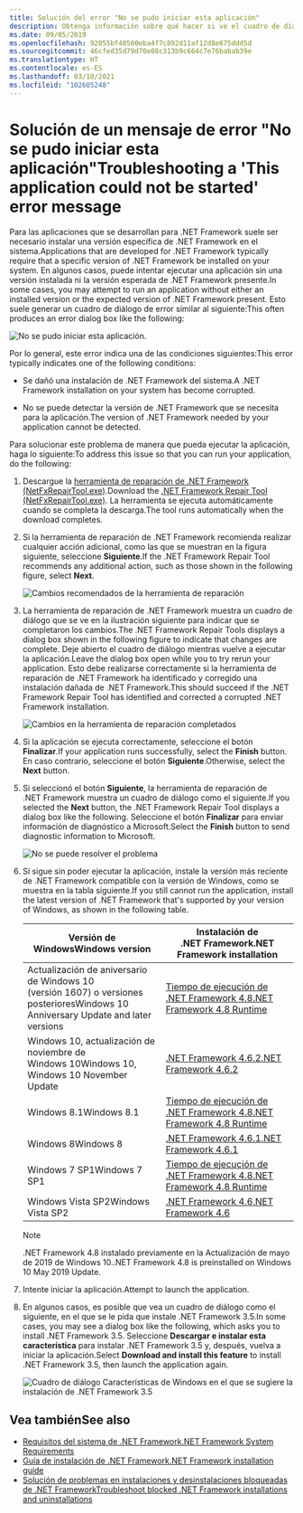 ```yaml
---
title: Solución del error "No se pudo iniciar esta aplicación"
description: Obtenga información sobre qué hacer si ve el cuadro de diálogo "No se pudo iniciar esta aplicación".
ms.date: 09/05/2019
ms.openlocfilehash: 92055bf40500eba4f7c892d11af12d8e675ddd5d
ms.sourcegitcommit: 46cfed35d79d70e08c313b9c664c7e76babab39e
ms.translationtype: HT
ms.contentlocale: es-ES
ms.lasthandoff: 03/10/2021
ms.locfileid: "102605248"
---
```

# <a name="troubleshooting-a-this-application-could-not-be-started-error-message"></a><span data-ttu-id="9892d-103">Solución de un mensaje de error "No se pudo iniciar esta aplicación"</span><span class="sxs-lookup"><span data-stu-id="9892d-103">Troubleshooting a 'This application could not be started' error message</span></span>

<span data-ttu-id="9892d-104">Para las aplicaciones que se desarrollan para .NET Framework suele ser necesario instalar una versión específica de .NET Framework en el sistema.</span><span class="sxs-lookup"><span data-stu-id="9892d-104">Applications that are developed for .NET Framework typically require that a specific version of .NET Framework be installed on your system.</span></span> <span data-ttu-id="9892d-105">En algunos casos, puede intentar ejecutar una aplicación sin una versión instalada ni la versión esperada de .NET Framework presente.</span><span class="sxs-lookup"><span data-stu-id="9892d-105">In some cases, you may attempt to run an application without either an installed version or the expected version of .NET Framework present.</span></span> <span data-ttu-id="9892d-106">Esto suele generar un cuadro de diálogo de error similar al siguiente:</span><span class="sxs-lookup"><span data-stu-id="9892d-106">This often produces an error dialog box like the following:</span></span>

![No se pudo iniciar esta aplicación.](media/application-not-started/app-could-not-be-started.png)

<span data-ttu-id="9892d-108">Por lo general, este error indica una de las condiciones siguientes:</span><span class="sxs-lookup"><span data-stu-id="9892d-108">This error typically indicates one of the following conditions:</span></span>

- <span data-ttu-id="9892d-109">Se dañó una instalación de .NET Framework del sistema.</span><span class="sxs-lookup"><span data-stu-id="9892d-109">A .NET Framework installation on your system has become corrupted.</span></span>

- <span data-ttu-id="9892d-110">No se puede detectar la versión de .NET Framework que se necesita para la aplicación.</span><span class="sxs-lookup"><span data-stu-id="9892d-110">The version of .NET Framework needed by your application cannot be detected.</span></span>

<span data-ttu-id="9892d-111">Para solucionar este problema de manera que pueda ejecutar la aplicación, haga lo siguiente:</span><span class="sxs-lookup"><span data-stu-id="9892d-111">To address this issue so that you can run your application, do the following:</span></span>

1. <span data-ttu-id="9892d-112">Descargue la [herramienta de reparación de .NET Framework (NetFxRepairTool.exe)](https://www.microsoft.com/download/details.aspx?id=30135).</span><span class="sxs-lookup"><span data-stu-id="9892d-112">Download the [.NET Framework Repair Tool (NetFxRepairTool.exe)](https://www.microsoft.com/download/details.aspx?id=30135).</span></span> <span data-ttu-id="9892d-113">La herramienta se ejecuta automáticamente cuando se completa la descarga.</span><span class="sxs-lookup"><span data-stu-id="9892d-113">The tool runs automatically when the download completes.</span></span>

1. <span data-ttu-id="9892d-114">Si la herramienta de reparación de .NET Framework recomienda realizar cualquier acción adicional, como las que se muestran en la figura siguiente, seleccione **Siguiente**.</span><span class="sxs-lookup"><span data-stu-id="9892d-114">If the .NET Framework Repair Tool recommends any additional action, such as those shown in the following figure, select **Next**.</span></span>

   ![Cambios recomendados de la herramienta de reparación](media/application-not-started/repair-tool-recommended-changes.png)

1. <span data-ttu-id="9892d-116">La herramienta de reparación de .NET Framework muestra un cuadro de diálogo que se ve en la ilustración siguiente para indicar que se completaron los cambios.</span><span class="sxs-lookup"><span data-stu-id="9892d-116">The .NET Framework Repair Tools displays a dialog box shown in the following figure to indicate that changes are complete.</span></span> <span data-ttu-id="9892d-117">Deje abierto el cuadro de diálogo mientras vuelve a ejecutar la aplicación.</span><span class="sxs-lookup"><span data-stu-id="9892d-117">Leave the dialog box open while you to try rerun your application.</span></span> <span data-ttu-id="9892d-118">Esto debe realizarse correctamente si la herramienta de reparación de .NET Framework ha identificado y corregido una instalación dañada de .NET Framework.</span><span class="sxs-lookup"><span data-stu-id="9892d-118">This should succeed if the .NET Framework Repair Tool has identified and corrected a corrupted .NET Framework installation.</span></span>

   ![Cambios en la herramienta de reparación completados](media/application-not-started/repair-tool-changes-complete.png)

1. <span data-ttu-id="9892d-120">Si la aplicación se ejecuta correctamente, seleccione el botón **Finalizar**.</span><span class="sxs-lookup"><span data-stu-id="9892d-120">If your application runs successfully, select the **Finish** button.</span></span> <span data-ttu-id="9892d-121">En caso contrario, seleccione el botón **Siguiente**.</span><span class="sxs-lookup"><span data-stu-id="9892d-121">Otherwise, select the **Next** button.</span></span>

1. <span data-ttu-id="9892d-122">Si seleccionó el botón **Siguiente**, la herramienta de reparación de .NET Framework muestra un cuadro de diálogo como el siguiente.</span><span class="sxs-lookup"><span data-stu-id="9892d-122">If you selected the **Next** button, the .NET Framework Repair Tool displays a dialog box like the following.</span></span> <span data-ttu-id="9892d-123">Seleccione el botón **Finalizar** para enviar información de diagnóstico a Microsoft.</span><span class="sxs-lookup"><span data-stu-id="9892d-123">Select the **Finish** button to send diagnostic information to Microsoft.</span></span>

   ![No se puede resolver el problema](media/application-not-started/repair-tool-no-resolution.png)

1. <span data-ttu-id="9892d-125">Si sigue sin poder ejecutar la aplicación, instale la versión más reciente de .NET Framework compatible con la versión de Windows, como se muestra en la tabla siguiente.</span><span class="sxs-lookup"><span data-stu-id="9892d-125">If you still cannot run the application, install the latest version of .NET Framework that's supported by your version of Windows, as shown in the following table.</span></span>

   |<span data-ttu-id="9892d-126">Versión de Windows</span><span class="sxs-lookup"><span data-stu-id="9892d-126">Windows version</span></span>|<span data-ttu-id="9892d-127">Instalación de .NET Framework</span><span class="sxs-lookup"><span data-stu-id="9892d-127">.NET Framework installation</span></span>|
   |---|---|
   |<span data-ttu-id="9892d-128">Actualización de aniversario de Windows 10 (versión 1607) o versiones posteriores</span><span class="sxs-lookup"><span data-stu-id="9892d-128">Windows 10 Anniversary Update and later versions</span></span>|[<span data-ttu-id="9892d-129">Tiempo de ejecución de .NET Framework 4.8</span><span class="sxs-lookup"><span data-stu-id="9892d-129">.NET Framework 4.8 Runtime</span></span>](https://dotnet.microsoft.com/download/dotnet-framework/net48)|
   |<span data-ttu-id="9892d-130">Windows 10, actualización de noviembre de Windows 10</span><span class="sxs-lookup"><span data-stu-id="9892d-130">Windows 10, Windows 10 November Update</span></span>|[<span data-ttu-id="9892d-131">.NET Framework 4.6.2</span><span class="sxs-lookup"><span data-stu-id="9892d-131">.NET Framework 4.6.2</span></span>](https://dotnet.microsoft.com/download/dotnet-framework/net462)|
   |<span data-ttu-id="9892d-132">Windows 8.1</span><span class="sxs-lookup"><span data-stu-id="9892d-132">Windows 8.1</span></span>|[<span data-ttu-id="9892d-133">Tiempo de ejecución de .NET Framework 4.8</span><span class="sxs-lookup"><span data-stu-id="9892d-133">.NET Framework 4.8 Runtime</span></span>](https://dotnet.microsoft.com/download/dotnet-framework/net48)|
   |<span data-ttu-id="9892d-134">Windows 8</span><span class="sxs-lookup"><span data-stu-id="9892d-134">Windows 8</span></span>|[<span data-ttu-id="9892d-135">.NET Framework 4.6.1</span><span class="sxs-lookup"><span data-stu-id="9892d-135">.NET Framework 4.6.1</span></span>](https://dotnet.microsoft.com/download/dotnet-framework/net461)|
   |<span data-ttu-id="9892d-136">Windows 7 SP1</span><span class="sxs-lookup"><span data-stu-id="9892d-136">Windows 7 SP1</span></span>|[<span data-ttu-id="9892d-137">Tiempo de ejecución de .NET Framework 4.8</span><span class="sxs-lookup"><span data-stu-id="9892d-137">.NET Framework 4.8 Runtime</span></span>](https://dotnet.microsoft.com/download/dotnet-framework/net48)|
   |<span data-ttu-id="9892d-138">Windows Vista SP2</span><span class="sxs-lookup"><span data-stu-id="9892d-138">Windows Vista SP2</span></span>|[<span data-ttu-id="9892d-139">.NET Framework 4.6</span><span class="sxs-lookup"><span data-stu-id="9892d-139">.NET Framework 4.6</span></span>](https://dotnet.microsoft.com/download/dotnet-framework/net46)|

   > [!NOTE]
   > <span data-ttu-id="9892d-140">.NET Framework 4.8 instalado previamente en la Actualización de mayo de 2019 de Windows 10.</span><span class="sxs-lookup"><span data-stu-id="9892d-140">.NET Framework 4.8 is preinstalled on Windows 10 May 2019 Update.</span></span>

1. <span data-ttu-id="9892d-141">Intente iniciar la aplicación.</span><span class="sxs-lookup"><span data-stu-id="9892d-141">Attempt to launch the application.</span></span>

1. <span data-ttu-id="9892d-142">En algunos casos, es posible que vea un cuadro de diálogo como el siguiente, en el que se le pida que instale .NET Framework 3.5.</span><span class="sxs-lookup"><span data-stu-id="9892d-142">In some cases, you may see a dialog box like the following, which asks you to install .NET Framework 3.5.</span></span> <span data-ttu-id="9892d-143">Seleccione **Descargar e instalar esta característica** para instalar .NET Framework 3.5 y, después, vuelva a iniciar la aplicación.</span><span class="sxs-lookup"><span data-stu-id="9892d-143">Select **Download and install this feature** to install .NET Framework 3.5, then launch the application again.</span></span>

   ![Cuadro de diálogo Características de Windows en el que se sugiere la instalación de .NET Framework 3.5](media/application-not-started/install-3-5.png)

## <a name="see-also"></a><span data-ttu-id="9892d-145">Vea también</span><span class="sxs-lookup"><span data-stu-id="9892d-145">See also</span></span>

- [<span data-ttu-id="9892d-146">Requisitos del sistema de .NET Framework</span><span class="sxs-lookup"><span data-stu-id="9892d-146">.NET Framework System Requirements</span></span>](../get-started/system-requirements.md)
- [<span data-ttu-id="9892d-147">Guía de instalación de .NET Framework</span><span class="sxs-lookup"><span data-stu-id="9892d-147">.NET Framework installation guide</span></span>](index.md)
- [<span data-ttu-id="9892d-148">Solución de problemas en instalaciones y desinstalaciones bloqueadas de .NET Framework</span><span class="sxs-lookup"><span data-stu-id="9892d-148">Troubleshoot blocked .NET Framework installations and uninstallations</span></span>](troubleshoot-blocked-installations-and-uninstallations.md)
